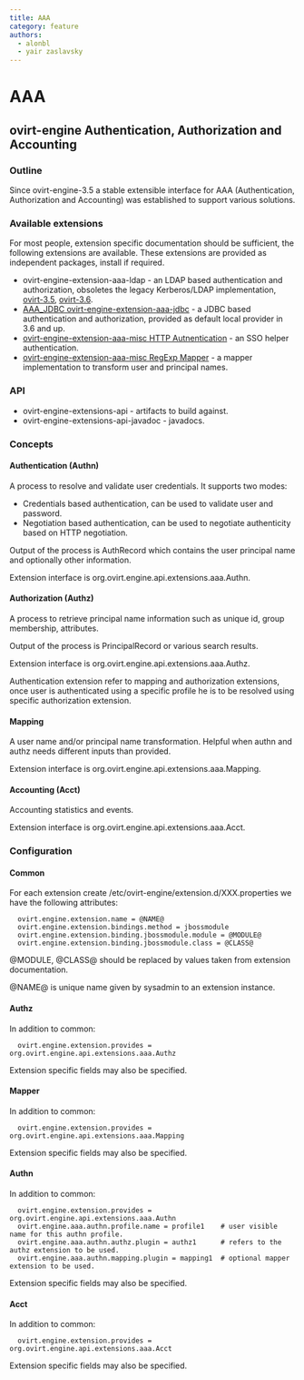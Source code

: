```yaml
---
title: AAA
category: feature
authors:
  - alonbl
  - yair zaslavsky
---
```


# AAA

## ovirt-engine Authentication, Authorization and Accounting

### Outline

Since ovirt-engine-3.5 a stable extensible interface for AAA (Authentication, Authorization and Accounting) was established to support various solutions.

### Available extensions

For most people, extension specific documentation should be sufficient, the following extensions are available. These extensions are provided as independent packages, install if required.

*   ovirt-engine-extension-aaa-ldap - an LDAP based authentication and authorization, obsoletes the legacy Kerberos/LDAP implementation, [ovirt-3.5](https://gerrit.ovirt.org/gitweb?p=ovirt-engine-extension-aaa-ldap.git;a=blob;f=README;hb=ovirt-engine-extension-aaa-ldap-1.0), [ovirt-3.6](https://gerrit.ovirt.org/gitweb?p=ovirt-engine-extension-aaa-ldap.git;a=blob;f=README;hb=HEAD).
*   [AAA_JDBC ovirt-engine-extension-aaa-jdbc](/develop/release-management/features/infra/aaa-jdbc.html) - a JDBC based authentication and authorization, provided as default local provider in 3.6 and up.
*   [ovirt-engine-extension-aaa-misc HTTP Autnentication](http://gerrit.ovirt.org/gitweb?p=ovirt-engine-extension-aaa-misc.git;a=blob;f=README.http;hb=HEAD) - an SSO helper authentication.
*   [ovirt-engine-extension-aaa-misc RegExp Mapper](http://gerrit.ovirt.org/gitweb?p=ovirt-engine-extension-aaa-misc.git;a=blob;f=README.mapping;hb=HEAD) - a mapper implementation to transform user and principal names.

### API

*   ovirt-engine-extensions-api - artifacts to build against.
*   ovirt-engine-extensions-api-javadoc - javadocs.

### Concepts

#### Authentication (Authn)

A process to resolve and validate user credentials. It supports two modes:

*   Credentials based authentication, can be used to validate user and password.
*   Negotiation based authentication, can be used to negotiate authenticity based on HTTP negotiation.

Output of the process is AuthRecord which contains the user principal name and optionally other information.

Extension interface is org.ovirt.engine.api.extensions.aaa.Authn.

#### Authorization (Authz)

A process to retrieve principal name information such as unique id, group membership, attributes.

Output of the process is PrincipalRecord or various search results.

Extension interface is org.ovirt.engine.api.extensions.aaa.Authz.

Authentication extension refer to mapping and authorization extensions, once user is authenticated using a specific profile he is to be resolved using specific authorization extension.

#### Mapping

A user name and/or principal name transformation. Helpful when authn and authz needs different inputs than provided.

Extension interface is org.ovirt.engine.api.extensions.aaa.Mapping.

#### Accounting (Acct)

Accounting statistics and events.

Extension interface is org.ovirt.engine.api.extensions.aaa.Acct.

### Configuration

#### Common

For each extension create /etc/ovirt-engine/extension.d/XXX.properties we have the following attributes:

      ovirt.engine.extension.name = @NAME@
      ovirt.engine.extension.bindings.method = jbossmodule
      ovirt.engine.extension.binding.jbossmodule.module = @MODULE@
      ovirt.engine.extension.binding.jbossmodule.class = @CLASS@

@MODULE, @CLASS@ should be replaced by values taken from extension documentation.

@NAME@ is unique name given by sysadmin to an extension instance.

#### Authz

In addition to common:

      ovirt.engine.extension.provides = org.ovirt.engine.api.extensions.aaa.Authz

Extension specific fields may also be specified.

#### Mapper

In addition to common:

      ovirt.engine.extension.provides = org.ovirt.engine.api.extensions.aaa.Mapping

Extension specific fields may also be specified.

#### Authn

In addition to common:

      ovirt.engine.extension.provides = org.ovirt.engine.api.extensions.aaa.Authn
      ovirt.engine.aaa.authn.profile.name = profile1    # user visible name for this authn profile.
      ovirt.engine.aaa.authn.authz.plugin = authz1      # refers to the authz extension to be used.
      ovirt.engine.aaa.authn.mapping.plugin = mapping1  # optional mapper extension to be used.

Extension specific fields may also be specified.

#### Acct

In addition to common:

      ovirt.engine.extension.provides = org.ovirt.engine.api.extensions.aaa.Acct

Extension specific fields may also be specified.


